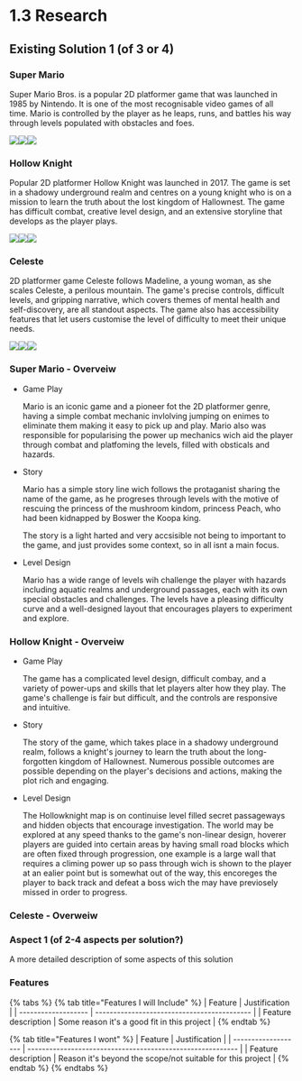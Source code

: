 # 1.3 Research

## Existing Solution 1 (of 3 or 4)

### Super Mario&#x20;

Super Mario Bros. is a popular 2D platformer game that was launched in 1985 by Nintendo. It is one of the most recognisable video games of all time. Mario is controlled by the player as he leaps, runs, and battles his way through levels populated with obstacles and foes.

![](<../.gitbook/assets/image (8).png>)![](<../.gitbook/assets/image (2).png>)![](<../.gitbook/assets/image (9).png>)

### Hollow Knight

Popular 2D platformer Hollow Knight was launched in 2017. The game is set in a shadowy underground realm and centres on a young knight who is on a mission to learn the truth about the lost kingdom of Hallownest. The game has difficult combat, creative level design, and an extensive storyline that develops as the player plays.

![](<../.gitbook/assets/image (11).png>)![](<../.gitbook/assets/image (4).png>)![](../.gitbook/assets/image.png)

### Celeste

2D platformer game Celeste follows Madeline, a young woman, as she scales Celeste, a perilous mountain. The game's precise controls, difficult levels, and gripping narrative, which covers themes of mental health and self-discovery, are all standout aspects. The game also has accessibility features that let users customise the level of difficulty to meet their unique needs.

![](<../.gitbook/assets/image (1).png>)![](<../.gitbook/assets/image (7).png>)![](<../.gitbook/assets/image (10).png>)



###

### Super Mario - Overveiw

*   Game Play

    Mario is an iconic game and a pioneer fot the 2D platformer genre, having a simple combat mechanic invlolving jumping on enimes to eliminate them making it easy to pick up and play. Mario also was responsible for popularising  the power up mechanics wich aid the  player through combat and platfoming the levels, filled with obsticals and hazards.
*   Story

    Mario has a simple story line wich follows the protaganist sharing the name of the game, as he progreses through levels with the motive of rescuing the princess of the mushroom kindom, princess Peach, who had been kidnapped by Boswer the Koopa king.

    The story is a light harted and very accsisible not being to important to the game, and just provides some context, so in all isnt a main focus.
*   Level Design

    Mario has a wide range of levels wih challenge the player with hazards including aquatic realms and underground passages, each with its own special obstacles and challenges. The levels have a pleasing difficulty curve and a well-designed layout that encourages players to experiment and explore.

### Hollow Knight - Overveiw

*   Game Play

    The game has a complicated level design, difficult combay, and a variety of power-ups and skills that let players alter how they play. The game's challenge is fair but difficult, and the controls are responsive and intuitive.
*   Story

    The story of the game, which takes place in a shadowy underground realm, follows a knight's journey to learn the truth about the long-forgotten kingdom of Hallownest. Numerous possible outcomes are possible depending on the player's decisions and actions, making the plot rich and engaging.
*   Level Design

    The Hollowknight map is on continuise level filled secret passageways and hidden objects that encourage investigation. The world may be explored at any speed thanks to the game's non-linear design, hoverer players are guided into certain areas by having small road blocks which are often fixed through progression, one example is a large wall that requires a climing power up so pass through wich is shown to the player at an ealier point but is somewhat out of the way, this encoreges the player to back track and defeat a boss wich the may have previosely missed in order to progress.

### Celeste - Overweiw



### Aspect 1 (of 2-4 aspects per solution?)

A more detailed description of some aspects of this solution

### Features

{% tabs %}
{% tab title="Features I will Include" %}
| Feature             | Justification                               |
| ------------------- | ------------------------------------------- |
| Feature description | Some reason it's a good fit in this project |
{% endtab %}

{% tab title="Features I wont" %}
| Feature             | Justification                                              |
| ------------------- | ---------------------------------------------------------- |
| Feature description | Reason it's beyond the scope/not suitable for this project |
{% endtab %}
{% endtabs %}
